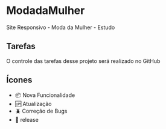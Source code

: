 # ModadaMulher
Site Responsivo - Moda da Mulher - Estudo
## Tarefas

O controle das tarefas desse projeto será realizado no GitHub

## Ícones

- :package: Nova Funcionalidade
- :up: Atualização
- :beetle: Correção de Bugs
- :checkered_flag: release

